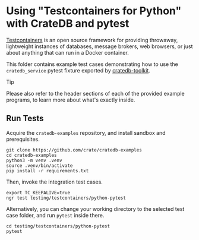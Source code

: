 # Using "Testcontainers for Python" with CrateDB and pytest

[Testcontainers] is an open source framework for providing throwaway,
lightweight instances of databases, message brokers, web browsers, or
just about anything that can run in a Docker container.

This folder contains example test cases demonstrating how to use the
`cratedb_service` pytest fixture exported by [cratedb-toolkit].

> [!TIP]
> Please also refer to the header sections of each of the provided
> example programs, to learn more about what's exactly inside.


## Run Tests

Acquire the `cratedb-examples` repository, and install sandbox and
prerequisites.
```shell
git clone https://github.com/crate/cratedb-examples
cd cratedb-examples
python3 -m venv .venv
source .venv/bin/activate
pip install -r requirements.txt
```

Then, invoke the integration test cases.
```shell
export TC_KEEPALIVE=true
ngr test testing/testcontainers/python-pytest
```

Alternatively, you can change your working directory to the selected
test case folder, and run `pytest` inside there.
```shell
cd testing/testcontainers/python-pytest
pytest
```


[cratedb-toolkit]: https://pypi.org/project/cratedb-toolkit/
[Testcontainers]: https://testcontainers.org/
